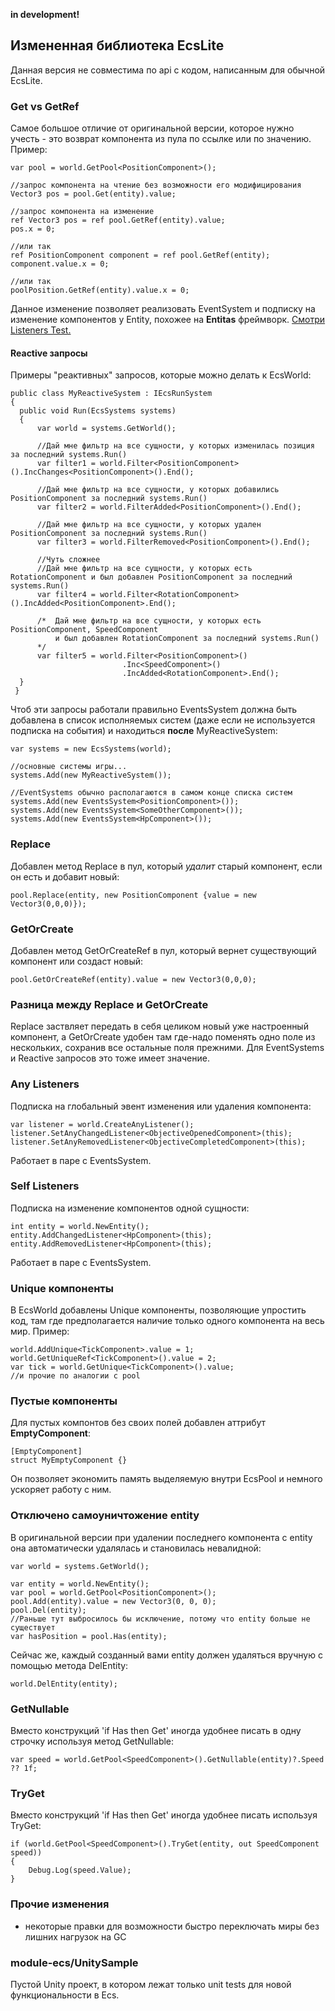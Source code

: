 

**in development!**

## Измененная библиотека EcsLite

Данная версия не совместима по api с кодом, написанным для обычной EcsLite. 

### Get vs GetRef
Самое большое отличие от оригинальной версии, которое нужно учесть - это возврат компонента из пула по ссылке или по значению. Пример:

	var pool = world.GetPool<PositionComponent>();
	
	//запрос компонента на чтение без возможности его модифицирования
	Vector3 pos = pool.Get(entity).value;
	
	//запрос компонента на изменение
	ref Vector3 pos = ref pool.GetRef(entity).value;
	pos.x = 0;
	
	//или так
	ref PositionComponent component = ref pool.GetRef(entity);
	component.value.x = 0;
	
	//или так
    poolPosition.GetRef(entity).value.x = 0;

Данное изменение позволяет реализовать EventSystem и подписку на изменение компонентов у Entity, похожее на **Entitas** фреймворк. [Смотри Listeners Test.](https://bitbucket.org/fabros_team/module-ecs/src/master/UnitySample/Assets/Tests/Runtime/EventsTest.cs)

#### Reactive запросы
Примеры "реактивных" запросов, которые можно делать к EcsWorld:

	public class MyReactiveSystem : IEcsRunSystem  
	{  
	  public void Run(EcsSystems systems)  
	  {
	      var world = systems.GetWorld(); 
	      
          //Дай мне фильтр на все сущности, у которых изменилась позиция за последний systems.Run()
          var filter1 = world.Filter<PositionComponent>().IncChanges<PositionComponent>().End();

          //Дай мне фильтр на все сущности, у которых добавились PositionComponent за последний systems.Run()
          var filter2 = world.FilterAdded<PositionComponent>().End();

	      //Дай мне фильтр на все сущности, у которых удален PositionComponent за последний systems.Run()
          var filter3 = world.FilterRemoved<PositionComponent>().End();
          
		  //Чуть сложнее
		  //Дай мне фильтр на все сущности, у которых есть RotationComponent и был добавлен PositionComponent за последний systems.Run()	
          var filter4 = world.Filter<RotationComponent>().IncAdded<PositionComponent>.End();

		  /*  Дай мне фильтр на все сущности, у которых есть PositionComponent, SpeedComponent 
		      и был добавлен RotationComponent за последний systems.Run()	
		  */
          var filter5 = world.Filter<PositionComponent>()
                             .Inc<SpeedComponent>()
                             .IncAdded<RotationComponent>.End();
      }
     }


Чтоб эти запросы работали правильно EventsSystem должна быть добавлена в список исполняемых систем (даже если не используется подписка на события) и находиться **после** MyReactiveSystem:

    var systems = new EcsSystems(world);

	//основные системы игры...
    systems.Add(new MyReactiveSystem());

	//EventSystems обычно располагаются в самом конце списка систем
	systems.Add(new EventsSystem<PositionComponent>());
	systems.Add(new EventsSystem<SomeOtherComponent>());
	systems.Add(new EventsSystem<HpComponent>());


### Replace
Добавлен метод Replace в пул, который *удалит* старый компонент, если он есть и добавит новый:

	pool.Replace(entity, new PositionComponent {value = new Vector3(0,0,0)});


### GetOrCreate
Добавлен метод GetOrCreateRef в пул, который вернет существующий компонент или создаст новый:

	pool.GetOrCreateRef(entity).value = new Vector3(0,0,0);	

### Разница между Replace и GetOrCreate
Replace заствляет передать в себя целиком новый уже настроенный компонент, а GetOrCreate удобен там где-надо поменять одно поле из нескольких, сохранив все остальные поля прежними.
Для EventSystems и Reactive запросов это тоже имеет значение.


### Any Listeners

Подписка на глобальный эвент изменения или удаления компонента:

	var listener = world.CreateAnyListener();
    listener.SetAnyChangedListener<ObjectiveOpenedComponent>(this);
    listener.SetAnyRemovedListener<ObjectiveCompletedComponent>(this);

Работает в паре с EventsSystem.

### Self Listeners

Подписка на изменение компонентов одной сущности:

	int entity = world.NewEntity();
	entity.AddChangedListener<HpComponent>(this);
	entity.AddRemovedListener<HpComponent>(this);

Работает в паре с EventsSystem.


### Unique компоненты

В EcsWorld добавлены Unique компоненты, позволяющие упростить код, там где предполагается наличие только одного компонента на весь мир. Пример:

	world.AddUnique<TickComponent>.value = 1;
	world.GetUniqueRef<TickComponent>().value = 2;
	var tick = world.GetUnique<TickComponent>().value;
	//и прочие по аналогии с pool
	

### Пустые компоненты
Для пустых компонтов без своих полей добавлен аттрибут **EmptyComponent**:
		
	[EmptyComponent]
	struct MyEmptyComponent {}

Он позволяет экономить память выделяемую внутри EcsPool и немного ускоряет работу с ним.



### Отключено самоуничтожение entity

В оригинальной версии при удалении последнего компонента с entity она автоматически удалялась и становилась невалидной:


    var world = systems.GetWorld();  
      
    var entity = world.NewEntity();  
    var pool = world.GetPool<PositionComponent>();  
    pool.Add(entity).value = new Vector3(0, 0, 0);  
    pool.Del(entity);  
    //Раньше тут выбросилось бы исключение, потому что entity больше не существует
    var hasPosition = pool.Has(entity); 

Сейчас же, каждый созданный вами entity должен удаляться вручную с помощью метода DelEntity:

		
	world.DelEntity(entity);


### GetNullable

Вместо конструкций 'if Has then Get' иногда удобнее писать в одну строчку используя метод GetNullable:

	var speed = world.GetPool<SpeedComponent>().GetNullable(entity)?.Speed ?? 1f;


### TryGet

Вместо конструкций 'if Has then Get' иногда удобнее писать используя TryGet:

	if (world.GetPool<SpeedComponent>().TryGet(entity, out SpeedComponent speed))
	{
		Debug.Log(speed.Value);
	}


### Прочие изменения

- некоторые правки для возможности быстро переключать миры без лишних нагрузок на GC


### module-ecs/UnitySample

Пустой Unity проект, в котором лежат только unit tests для новой функциональности в Ecs.

